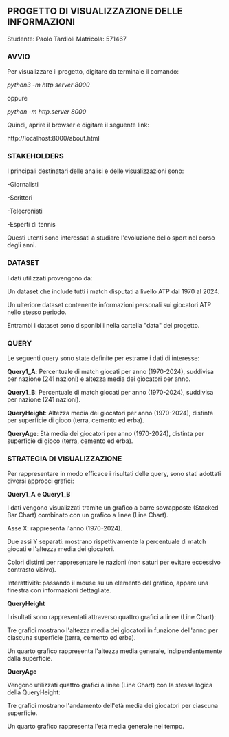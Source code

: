 ## PROGETTO DI VISUALIZZAZIONE DELLE INFORMAZIONI

Studente: Paolo Tardioli
Matricola: 571467


### AVVIO

Per visualizzare il progetto, digitare da terminale il comando:

<i>python3 -m http.server 8000 </i>

oppure

<i>python -m http.server 8000 </i>

Quindi, aprire il browser e digitare il seguente link:

http://localhost:8000/about.html


### STAKEHOLDERS

I principali destinatari delle analisi e delle visualizzazioni sono:

-Giornalisti

-Scrittori

-Telecronisti

-Esperti di tennis

Questi utenti sono interessati a studiare l'evoluzione dello sport nel corso degli anni.


### DATASET

I dati utilizzati provengono da:

Un dataset che include tutti i match disputati a livello ATP dal 1970 al 2024.

Un ulteriore dataset contenente informazioni personali sui giocatori ATP nello stesso periodo.

Entrambi i dataset sono disponibili nella cartella "data" del progetto.


### QUERY

Le seguenti query sono state definite per estrarre i dati di interesse:

<b>Query1_A</b>: Percentuale di match giocati per anno (1970-2024), suddivisa per nazione (241 nazioni) e altezza media dei giocatori per anno.

<b>Query1_B</b>: Percentuale di match giocati per anno (1970-2024), suddivisa per nazione (241 nazioni).

<b>QueryHeight</b>: Altezza media dei giocatori per anno (1970-2024), distinta per superficie di gioco (terra, cemento ed erba).

<b>QueryAge</b>: Età media dei giocatori per anno (1970-2024), distinta per superficie di gioco (terra, cemento ed erba).


### STRATEGIA DI VISUALIZZAZIONE

Per rappresentare in modo efficace i risultati delle query, sono stati adottati diversi approcci grafici:

<b>Query1_A</b> e <b>Query1_B</b>

I dati vengono visualizzati tramite un grafico a barre sovrapposte (Stacked Bar Chart) combinato con un grafico a linee (Line Chart).

Asse X: rappresenta l'anno (1970-2024).

Due assi Y separati: mostrano rispettivamente la percentuale di match giocati e l'altezza media dei giocatori.

Colori distinti per rappresentare le nazioni (non saturi per evitare eccessivo contrasto visivo).

Interattività: passando il mouse su un elemento del grafico, appare una finestra con informazioni dettagliate.

<b>QueryHeight</b>

I risultati sono rappresentati attraverso quattro grafici a linee (Line Chart):

Tre grafici mostrano l'altezza media dei giocatori in funzione dell'anno per ciascuna superficie (terra, cemento ed erba).

Un quarto grafico rappresenta l'altezza media generale, indipendentemente dalla superficie.

<b>QueryAge</b>

Vengono utilizzati quattro grafici a linee (Line Chart) con la stessa logica della QueryHeight:

Tre grafici mostrano l'andamento dell'età media dei giocatori per ciascuna superficie.

Un quarto grafico rappresenta l'età media generale nel tempo.